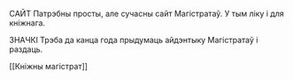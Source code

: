 
САЙТ
Патрэбны просты, але сучасны сайт Магістратаў. У тым ліку і для кніжнага.

ЗНАЧКІ
Трэба да канца года прыдумаць айдэнтыку Магістратаў і раздаць.

[[Кніжны магістрат]]